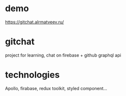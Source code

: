 # demo
https://gitchat.alrmatveev.ru/

# gitchat
project for learning, chat on firebase + github graphql api

# technologies
Apollo, firabase, redux toolkit, styled component...
